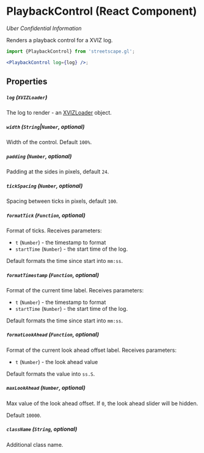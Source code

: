# PlaybackControl (React Component)

_Uber Confidential Information_

Renders a playback control for a XVIZ log.

```jsx
import {PlaybackControl} from 'streetscape.gl';

<PlaybackControl log={log} />;
```

## Properties

##### `log` (`XVIZLoader`)

The log to render - an [XVIZLoader](/docs/api-reference/xviz-loader-interface.md) object.

##### `width` (`String`|`Number`, optional)

Width of the control. Default `100%`.

##### `padding` (`Number`, optional)

Padding at the sides in pixels, default `24`.

##### `tickSpacing` (`Number`, optional)

Spacing between ticks in pixels, default `100`.

##### `formatTick` (`Function`, optional)

Format of ticks. Receives parameters:

- `t` (`Number`) - the timestamp to format
- `startTime` (`Number`) - the start time of the log.

Default formats the time since start into `mm:ss`.

##### `formatTimestamp` (`Function`, optional)

Format of the current time label. Receives parameters:

- `t` (`Number`) - the timestamp to format
- `startTime` (`Number`) - the start time of the log.

Default formats the time since start into `mm:ss`.

##### `formatLookAhead` (`Function`, optional)

Format of the current look ahead offset label. Receives parameters:

- `t` (`Number`) - the look ahead value

Default formats the value into `ss.S`.

##### `maxLookAhead` (`Number`, optional)

Max value of the look ahead offset. If `0`, the look ahead slider will be hidden.

Default `10000`.

##### `className` (`String`, optional)

Additional class name.
